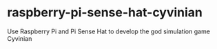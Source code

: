 # raspberry-pi-sense-hat-cyvinian
Use Raspberry Pi and Pi Sense Hat to develop the god simulation game Cyvinian
